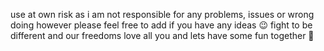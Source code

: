 use at own risk as i am not responsible for any problems, issues or wrong doing however please feel free to add if you have any ideas 😉 fight to be different and our freedoms love all you and lets have some fun together 💓 

